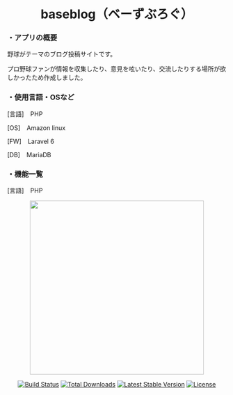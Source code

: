 <h1 align="center">baseblog（ベーずぶろぐ）</h1>

<h3>・アプリの概要</h3>
<p>野球がテーマのブログ投稿サイトです。</p>
<p>プロ野球ファンが情報を収集したり、意見を呟いたり、交流したりする場所が欲しかったため作成しました。</p>

<h3>・使用言語・OSなど</h3>
<p>[言語] &ensp; PHP</p>
<p>[OS] &ensp; Amazon linux</p>
<p>[FW] &ensp; Laravel 6</p>
<p>[DB] &ensp; MariaDB</p>

<h3>・機能一覧</h3>
<p>[言語] &ensp; PHP</p>
    





<p align="center"><a href="https://laravel.com" target="_blank"><img src="https://raw.githubusercontent.com/laravel/art/master/logo-lockup/5%20SVG/2%20CMYK/1%20Full%20Color/laravel-logolockup-cmyk-red.svg" width="400"></a></p>

<p align="center">
<a href="https://travis-ci.org/laravel/framework"><img src="https://travis-ci.org/laravel/framework.svg" alt="Build Status"></a>
<a href="https://packagist.org/packages/laravel/framework"><img src="https://poser.pugx.org/laravel/framework/d/total.svg" alt="Total Downloads"></a>
<a href="https://packagist.org/packages/laravel/framework"><img src="https://poser.pugx.org/laravel/framework/v/stable.svg" alt="Latest Stable Version"></a>
<a href="https://packagist.org/packages/laravel/framework"><img src="https://poser.pugx.org/laravel/framework/license.svg" alt="License"></a>
</p>

